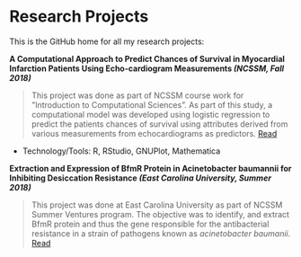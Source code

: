 # Research Projects

This is the GitHub home for all my research projects:

**A Computational Approach to Predict Chances of Survival in Myocardial Infarction Patients Using Echo-cardiogram Measurements  _(NCSSM, Fall 2018)_**
> This project was done as part of NCSSM course work for ”Introduction to Computational Sciences”. As part of this study, a computational model was developed using logistic regression to predict the patients chances of survival using attributes derived from various measurements from echocardiograms as predictors. [Read](echocardiogram.pdf)
 * Technology/Tools: R, RStudio, GNUPlot, Mathematica 

**Extraction and Expression of BfmR Protein in Acinetobacter baumannii for Inhibiting Desiccation Resistance _(East Carolina University, Summer 2018)_**
> This project was done at East Carolina University as part of NCSSM Summer Ventures program. The objective was to identify, and extract BfmR protein and thus the gene responsible for the antibacterial resistance in a strain of pathogens known as _acinetobacter baumanii_. [Read](BfmR.pdf)


